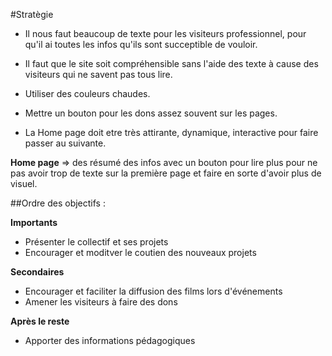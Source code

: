 #Stratègie

- Il nous faut beaucoup de texte pour les visiteurs professionnel, pour qu'il ai toutes les infos qu'ils sont succeptible de vouloir.

- Il faut que le site soit compréhensible sans l'aide des texte à cause des visiteurs qui ne savent pas tous lire.

- Utiliser des couleurs chaudes.

- Mettre un bouton pour les dons assez souvent sur les pages.

- La Home page doit etre très attirante, dynamique, interactive pour faire passer au suivante.

**Home page**
=> des résumé des infos avec un bouton pour lire plus pour ne pas avoir trop de texte sur la première page et faire en sorte d'avoir plus de visuel.





##Ordre des objectifs :

**Importants**

- Présenter le collectif et ses projets
- Encourager et moditver le coutien des nouveaux projets

**Secondaires**


- Encourager et faciliter la diffusion des films lors d'événements
- Amener les visiteurs à faire des dons

**Après le reste**

- Apporter des informations pédagogiques


